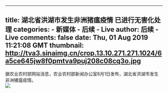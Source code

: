 
---
title: 湖北省洪湖市发生非洲猪瘟疫情 已进行无害化处理
categories: 
    - 新媒体
    - 后续 - Live
author: 后续 - Live
comments: false
date: Thu, 01 Aug 2019 11:21:08 GMT
thumbnail: http://tva3.sinaimg.cn/crop.13.10.271.271.1024/6a5ce645jw8f0pmtva9puj208c08cq3o.jpg
---

<div>   
据农业农村部网站消息，农业农村部新闻办公室8月1日发布，湖北省洪湖市发生非洲猪瘟疫情。<br><img src="http://tva3.sinaimg.cn/crop.13.10.271.271.1024/6a5ce645jw8f0pmtva9puj208c08cq3o.jpg" referrerpolicy="no-referrer">  
</div>
            